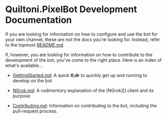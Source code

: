 # Quiltoni.PixelBot Development Documentation

If you are looking for information on how to configure and use the bot for your own channel, these are not the docs you're looking for. Instead, refer to the topmost [README.md](../../README.md).

If, however, you are looking for information on how to contribute to the development of the bot, you've come to the right place. Here is an index of what's available...

* [GettingStarted.md](GettingStarted.md): A quick **tl;dr** to quickly get up and running to develop on the bot

* [NGrok.md](NGrok.md): A rudimentory explanation of the [NGrok][] client and its purpose

* [Contributing.md](Contributing.md): Information on contributing to the bot, including the pull-request process.
